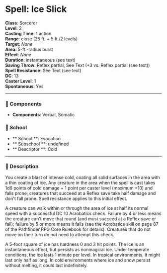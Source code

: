 
# Spell: Ice Slick
**Class**: Sorcerer  
**Level**: 2  
**Casting Time**: 1 action  
**Range**: close (25 ft. + 5 ft./2 levels)  
**Target**: _None_  
**Area**: 5-ft.-radius burst  
**Effect**: _None_  
**Duration**: instantaneous (see text)  
**Saving Throw**: Reflex partial, See Text (+3 vs. Reflex partial (see text))  
**Spell Resistance**: See Text (see text)  
**DC**: 13  
**Caster Level**: 1  
**Spontaneous**: Yes

---

### 🔮 Components
- **Components**: Verbal, Somatic

### 🏫 School
- ** School **: Evocation
- ** Subschool **: undefined
- ** Descriptor **: Cold
---

### 📜 Description
You create a blast of intense cold, coating all solid surfaces in the area with a thin coating of ice. Any creature in the area when the spell is cast takes 1d6 points of cold damage + 1 point per caster level (maximum +10) and falls prone; creatures that succeed at a Reflex save take half damage and don't fall prone. Spell resistance applies to this initial effect.

A creature can walk within or through the area of ice at half its normal speed with a successful DC 10 Acrobatics check. Failure by 4 or less means the creature can't move that round (and must succeed at a Reflex save or fall); failure by 5 or more means it falls (see the Acrobatics skill on page 87 of the Pathfinder RPG Core Rulebook for details). Creatures that do not move on their turn do not need to attempt this check.

A 5-foot square of ice has hardness 0 and 3 hit points. The ice is an instantaneous effect, but persists as nonmagical ice. Under temperate conditions, the ice lasts 1 minute per level. In tropical environments, it might last only half as long. In cold environments where ice and snow persist without melting, it could last indefinitely.
